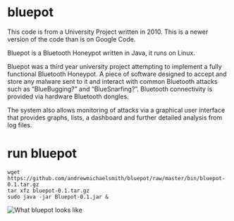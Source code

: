 bluepot
=======

This code is from a University Project written in 2010. This is a newer version of the code than is on Google Code. 

Bluepot is a Bluetooth Honeypot written in Java, it runs on Linux.

Bluepot was a third year university project attempting to implement a fully functional Bluetooth Honeypot. A piece of software designed to accept and store any malware sent to it and interact with common Bluetooth attacks such as “BlueBugging?” and “BlueSnarfing?”. Bluetooth connectivity is provided via hardware Bluetooth dongles.

The system also allows monitoring of attacks via a graphical user interface that provides graphs, lists, a dashboard and further detailed analysis from log files.


run bluepot
=======
    wget https://github.com/andrewmichaelsmith/bluepot/raw/master/bin/bluepot-0.1.tar.gz
    tar xfz bluepot-0.1.tar.gz
    sudo java -jar Bluepot-0.1.jar &


![What bluepot looks like](https://raw2.github.com/andrewmichaelsmith/bluepot/master/bin/screenshot.png "What bluepot looks like")
